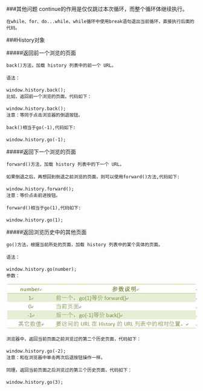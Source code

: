 ###其他问题
    continue的作用是仅仅跳过本次循环，而整个循环体继续执行。

    在while、for、do...while、while循环中使用break语句退出当前循环，直接执行后面的代码。

    
###History对象

    
#####返回前一个浏览的页面

    back()方法，加载 history 列表中的前一个 URL。

    语法：

    window.history.back();
    比如，返回前一个浏览的页面，代码如下：

    window.history.back();
    注意：等同于点击浏览器的倒退按钮。

    back()相当于go(-1),代码如下:

    window.history.go(-1);



#####返回下一个浏览的页面

    forward()方法，加载 history 列表中的下一个 URL。

    如果倒退之后，再想回到倒退之前浏览的页面，则可以使用forward()方法,代码如下:

    window.history.forward();
    注意：等价点击前进按钮。

    forward()相当于go(1),代码如下:

    window.history.go(1);


#####返回浏览历史中的其他页面
    
    go()方法，根据当前所处的页面，加载 history 列表中的某个具体的页面。

    语法：

    window.history.go(number);
    参数：

   ![](/assets/5354947e00011a9a06490153.jpg)

    浏览器中，返回当前页面之前浏览过的第二个历史页面，代码如下：

    window.history.go(-2);
    注意：和在浏览器中单击两次后退按钮操作一样。

    同理，返回当前页面之后浏览过的第三个历史页面，代码如下：

    window.history.go(3);





